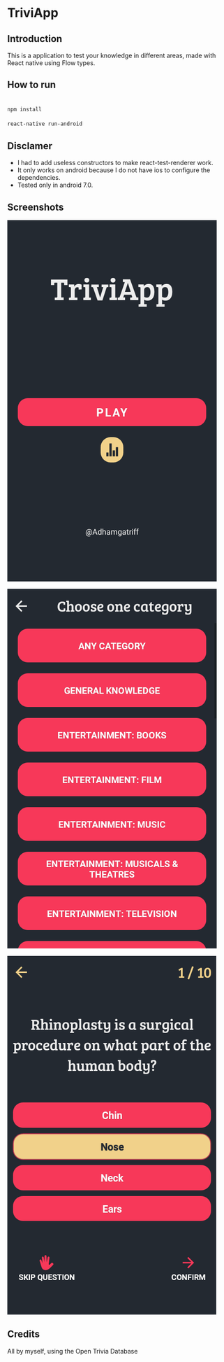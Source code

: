 # TriviApp

## Introduction
This is a application to test your knowledge in different areas, made with React native using Flow types.

## How to run

``` bash

npm install

react-native run-android

```

## Disclamer
  * I had to add useless constructors to make react-test-renderer work.
  * It only works on android because I do not have ios to configure the dependencies.
  * Tested only in android 7.0.

## Screenshots

![alt text](https://raw.githubusercontent.com/adhamgatriff/triviApp/master/screenshots/Screenshot_20190105-124535.png "Home Screen")

![alt text](https://raw.githubusercontent.com/adhamgatriff/triviApp/master/screenshots/Screenshot_20190105-124539.png "Choose category section")

![alt text](https://raw.githubusercontent.com/adhamgatriff/triviApp/master/screenshots/Screenshot_20190105-124557.png "Question screen")


## Credits
All by myself, using the Open Trivia Database
